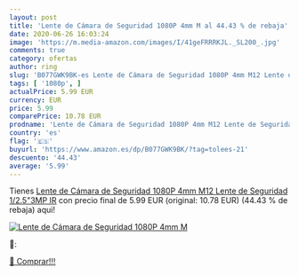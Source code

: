 ```yaml
---
layout: post
title: 'Lente de Cámara de Seguridad 1080P 4mm M al 44.43 % de rebaja'
date: 2020-06-26 16:03:24
image: 'https://m.media-amazon.com/images/I/41geFRRRKJL._SL200_.jpg'
comments: true
category: ofertas
author: ring
slug: 'B077GWK9BK-es Lente de Cámara de Seguridad 1080P 4mm M12 Lente de...'
tags: [ '1080p', ]
actualPrice: 5.99 EUR
currency: EUR
price: 5.99
comparePrice: 10.78 EUR
prodname: 'Lente de Cámara de Seguridad 1080P 4mm M12 Lente de Seguridad 1/2.5"3MP IR'
country: 'es'
flag: '🇪🇸'
buyurl: 'https://www.amazon.es/dp/B077GWK9BK/?tag=tolees-21'
descuento: '44.43'
average: '5.99'
---
```


Tienes [Lente de Cámara de Seguridad 1080P 4mm M12 Lente de Seguridad 1/2.5"3MP IR](https://www.amazon.es/dp/B077GWK9BK/?tag=tolees-21) con precio final de  5.99 EUR (original: 10.78 EUR) (44.43 %  de rebaja) aqui!

[![Lente de Cámara de Seguridad 1080P 4mm M](https://m.media-amazon.com/images/I/41geFRRRKJL._SL200_.jpg)](https://www.amazon.es/dp/B077GWK9BK/?tag=tolees-21)

🔎:


[🛒 Comprar!!!](https://www.amazon.es/dp/B077GWK9BK/?tag=tolees-21)
